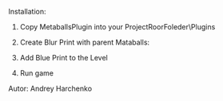 Installation:

1) Copy MetaballsPlugin into your ProjectRoorFoleder\Plugins

2) Create Blur Print with parent Mataballs:

3) Add Blue Print to the Level

4) Run game


Autor:
Andrey Harchenko

